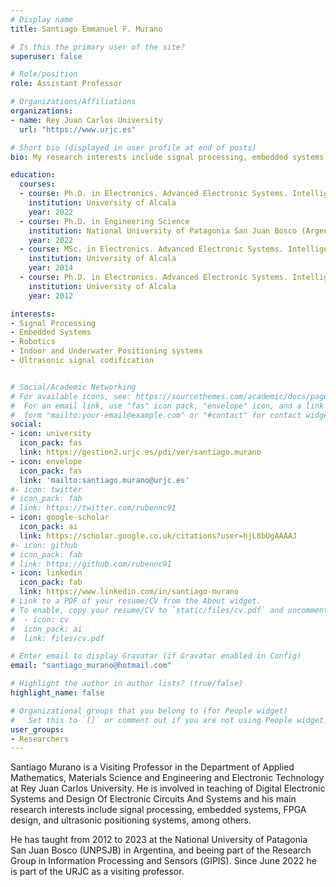 ```yaml
---
# Display name
title: Santiago Emmanuel F. Murano

# Is this the primary user of the site?
superuser: false

# Role/position
role: Assistant Professor

# Organizations/Affiliations
organizations:
- name: Rey Juan Carlos University
  url: "https://www.urjc.es"

# Short bio (displayed in user profile at end of posts)
bio: My research interests include signal processing, embedded systems, FPGA design, and ultrasonic positioning systems, among others.

education:
  courses:
  - course: Ph.D. in Electronics. Advanced Electronic Systems. Intelligent Systems
    institution: University of Alcala
    year: 2022
  - course: Ph.D. in Engineering Science
    institution: National University of Patagonia San Juan Bosco (Argentina)
    year: 2022
  - course: MSc. in Electronics. Advanced Electronic Systems. Intelligent Systems
    institution: University of Alcala
    year: 2014
  - course: Ph.D. in Electronics. Advanced Electronic Systems. Intelligent Systems
    institution: University of Alcala
    year: 2012

interests:
- Signal Processing
- Embedded Systems
- Robotics
- Indoor and Underwater Positioning systems
- Ultrasonic signal codification


# Social/Academic Networking
# For available icons, see: https://sourcethemes.com/academic/docs/page-builder/#icons
#  For an email link, use "fas" icon pack, "envelope" icon, and a link in the
#  form "mailto:your-email@example.com" or "#contact" for contact widget.
social:
- icon: university
  icon_pack: fas
  link: https://gestion2.urjc.es/pdi/ver/santiago.murano
- icon: envelope
  icon_pack: fas
  link: 'mailto:santiago.murano@urjc.es'
#- icon: twitter
# icon_pack: fab
# link: https://twitter.com/rubennc91
- icon: google-scholar
  icon_pack: ai
  link: https://scholar.google.co.uk/citations?user=hjL8bUgAAAAJ
#- icon: github
# icon_pack: fab
# link: https://github.com/rubennc91
- icon: linkedin
  icon_pack: fab
  link: https://www.linkedin.com/in/santiago-murano
# Link to a PDF of your resume/CV from the About widget.
# To enable, copy your resume/CV to `static/files/cv.pdf` and uncomment the lines below.
#  - icon: cv
#  icon_pack: ai
#  link: files/cv.pdf

# Enter email to display Gravatar (if Gravatar enabled in Config)
email: "santiago_murano@hotmail.com"

# Highlight the author in author lists? (true/false)
highlight_name: false

# Organizational groups that you belong to (for People widget)
#   Set this to `[]` or comment out if you are not using People widget.
user_groups:
- Researchers
---
```

Santiago Murano is a Visiting Professor in the Department of Applied Mathematics, Materials Science and Engineering and Electronic Technology at Rey Juan Carlos University. He is involved in teaching of Digital Electronic Systems and Design Of Electronic Circuits And Systems and his main research interests include signal processing, embedded systems, FPGA design, and ultrasonic positioning systems, among others.

He has taught from 2012 to 2023 at the National University of Patagonia San Juan Bosco (UNPSJB) in Argentina, and beeing part of the Research Group in Information Processing and Sensors (GIPIS). Since June 2022 he is part of the URJC as a visiting professor.
